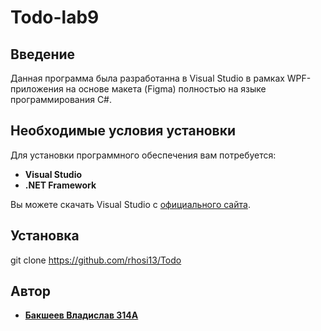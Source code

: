 # Todo-lab9

## Введение

Данная программа была разработанна в Visual Studio в рамках WPF-приложения на основе макета (Figma) полностью на языке программирования C#.

## Необходимые условия установки

Для установки программного обеспечения вам потребуется:

- **Visual Studio**
- **.NET Framework**

Вы можете скачать Visual Studio с [официального сайта](https://visualstudio.microsoft.com/downloads/).

## Установка

git clone <https://github.com/rhosi13/Todo>

## Автор

* [**Бакшеев Владислав 314А**](https://github.com/rhosi13)
